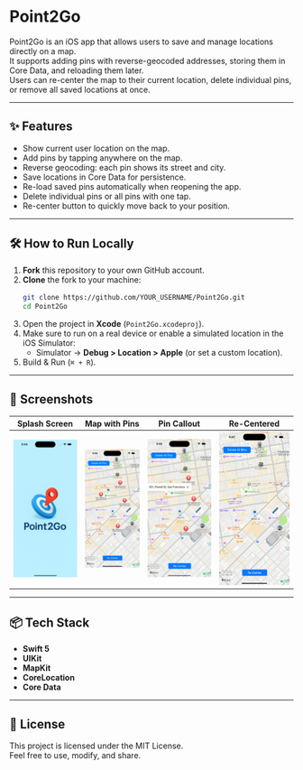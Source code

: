 # Point2Go

Point2Go is an iOS app that allows users to save and manage locations directly on a map.  
It supports adding pins with reverse-geocoded addresses, storing them in Core Data, and reloading them later.  
Users can re-center the map to their current location, delete individual pins, or remove all saved locations at once.

---

## ✨ Features
- Show current user location on the map.
- Add pins by tapping anywhere on the map.
- Reverse geocoding: each pin shows its street and city.
- Save locations in Core Data for persistence.
- Re-load saved pins automatically when reopening the app.
- Delete individual pins or all pins with one tap.
- Re-center button to quickly move back to your position.

---

## 🛠 How to Run Locally
1. **Fork** this repository to your own GitHub account.
2. **Clone** the fork to your machine:
   ```bash
   git clone https://github.com/YOUR_USERNAME/Point2Go.git
   cd Point2Go
   ```
3. Open the project in **Xcode** (`Point2Go.xcodeproj`).
4. Make sure to run on a real device or enable a simulated location in the iOS Simulator:
   - Simulator → **Debug > Location > Apple** (or set a custom location).
5. Build & Run (`⌘ + R`).

---

## 📱 Screenshots

| Splash Screen | Map with Pins | Pin Callout | Re-Centered |
|---------------|---------------|-------------|-------------|
| ![Splash](/Point2Go/Screenshots/splash.png) | ![Pins](/Point2Go/Screenshots/map-pins.png) | ![Callout](/Point2Go/Screenshots/pin-callout.png) | ![Re-Center](/Point2Go/Screenshots/recenter.png) |

---

## 📦 Tech Stack
- **Swift 5**
- **UIKit**
- **MapKit**
- **CoreLocation**
- **Core Data**

---

## 📄 License
This project is licensed under the MIT License.  
Feel free to use, modify, and share.
